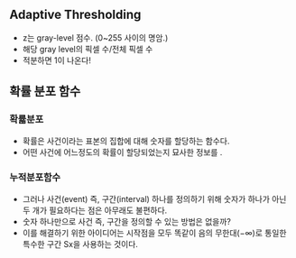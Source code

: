 ## Adaptive Thresholding
- z는 gray-level 점수. (0~255 사이의 명암.)
- 해당 gray level의 픽셀 수/전체 픽셀 수 
- 적분하면 1이 나온다!

## 확률 분포 함수

### 확륣분포
- 확률은 사건이라는 표본의 집합에 대해 숫자를 할당하는 함수다.
- 어떤 사건에 어느정도의 확률이 할당되었는지 묘사한 정보를 .
 


### 누적분포함수

- 그러나 사건(event) 즉, 구간(interval) 하나를 정의하기 위해 숫자가 하나가 아닌 두 개가 필요하다는 점은 아무래도 불편하다. 
- 숫자 하나만으로 사건 즉, 구간을 정의할 수 있는 방법은 없을까? 
- 이를 해결하기 위한 아이디어는 시작점을 모두 똑같이 음의 무한대(−∞)로 통일한 특수한 구간 Sx을 사용하는 것이다.
